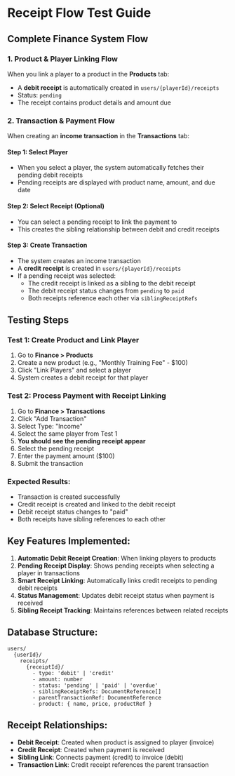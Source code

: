 # Receipt Flow Test Guide

## Complete Finance System Flow

### 1. Product & Player Linking Flow
When you link a player to a product in the **Products** tab:
- A **debit receipt** is automatically created in `users/{playerId}/receipts`
- Status: `pending`
- The receipt contains product details and amount due

### 2. Transaction & Payment Flow
When creating an **income transaction** in the **Transactions** tab:

#### Step 1: Select Player
- When you select a player, the system automatically fetches their pending debit receipts
- Pending receipts are displayed with product name, amount, and due date

#### Step 2: Select Receipt (Optional)
- You can select a pending receipt to link the payment to
- This creates the sibling relationship between debit and credit receipts

#### Step 3: Create Transaction
- The system creates an income transaction
- A **credit receipt** is created in `users/{playerId}/receipts`
- If a pending receipt was selected:
  - The credit receipt is linked as a sibling to the debit receipt
  - The debit receipt status changes from `pending` to `paid`
  - Both receipts reference each other via `siblingReceiptRefs`

## Testing Steps

### Test 1: Create Product and Link Player
1. Go to **Finance > Products**
2. Create a new product (e.g., "Monthly Training Fee" - $100)
3. Click "Link Players" and select a player
4. System creates a debit receipt for that player

### Test 2: Process Payment with Receipt Linking
1. Go to **Finance > Transactions**
2. Click "Add Transaction"
3. Select Type: "Income"
4. Select the same player from Test 1
5. **You should see the pending receipt appear**
6. Select the pending receipt
7. Enter the payment amount ($100)
8. Submit the transaction

### Expected Results:
- Transaction is created successfully
- Credit receipt is created and linked to the debit receipt
- Debit receipt status changes to "paid"
- Both receipts have sibling references to each other

## Key Features Implemented:

1. **Automatic Debit Receipt Creation**: When linking players to products
2. **Pending Receipt Display**: Shows pending receipts when selecting a player in transactions
3. **Smart Receipt Linking**: Automatically links credit receipts to pending debit receipts
4. **Status Management**: Updates debit receipt status when payment is received
5. **Sibling Receipt Tracking**: Maintains references between related receipts

## Database Structure:
```
users/
  {userId}/
    receipts/
      {receiptId}/
        - type: 'debit' | 'credit'
        - amount: number
        - status: 'pending' | 'paid' | 'overdue'
        - siblingReceiptRefs: DocumentReference[]
        - parentTransactionRef: DocumentReference
        - product: { name, price, productRef }
```

## Receipt Relationships:
- **Debit Receipt**: Created when product is assigned to player (invoice)
- **Credit Receipt**: Created when payment is received
- **Sibling Link**: Connects payment (credit) to invoice (debit)
- **Transaction Link**: Credit receipt references the parent transaction